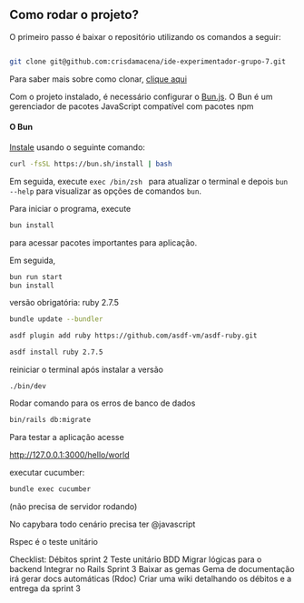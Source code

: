 

## Como rodar o projeto?

O primeiro passo é baixar o repositório utilizando os comandos a seguir:

```bash

git clone git@github.com:crisdamacena/ide-experimentador-grupo-7.git
```

Para saber mais sobre como clonar, [clique aqui](https://docs.github.com/en/repositories/creating-and-managing-repositories/cloning-a-repository) 

Com o projeto instalado, é necessário configurar o [Bun.js](https://bun.sh/).  O Bun é um gerenciador de pacotes JavaScript compatível com pacotes npm

#### O Bun

[Instale](https://bun.sh/docs/installation) usando o seguinte comando:

```bash
curl -fsSL https://bun.sh/install | bash
````

Em seguida, execute `exec /bin/zsh ` para atualizar o terminal e depois `bun --help` para visualizar as opções de comandos `bun`.

Para iniciar o programa, execute

```bash
bun install
```

para acessar pacotes importantes para aplicação. 

Em seguida, 

```bash
bun run start
bun install
``````


versão obrigatória: ruby 2.7.5 

```bash
bundle update --bundler
``````
```bash
asdf plugin add ruby https://github.com/asdf-vm/asdf-ruby.git
``````
```bash
asdf install ruby 2.7.5  
``````
reiniciar o terminal após instalar a versão

` ./bin/dev `

Rodar comando para os erros de banco de dados

```bash
bin/rails db:migrate
```

Para testar a aplicação acesse

http://127.0.0.1:3000/hello/world

executar cucumber:  
```bash
bundle exec cucumber
```
 (não precisa de servidor rodando)

No capybara todo cenário precisa ter @javascript

Rspec é o teste unitário 

Checklist:
Débitos sprint 2
	Teste unitário
	BDD
	Migrar lógicas para o backend
	Integrar no Rails
Sprint 3
	Baixar as gemas
	Gema de documentação irá gerar docs automáticas (Rdoc)
	Criar uma wiki detalhando os débitos e a entrega da sprint 3
